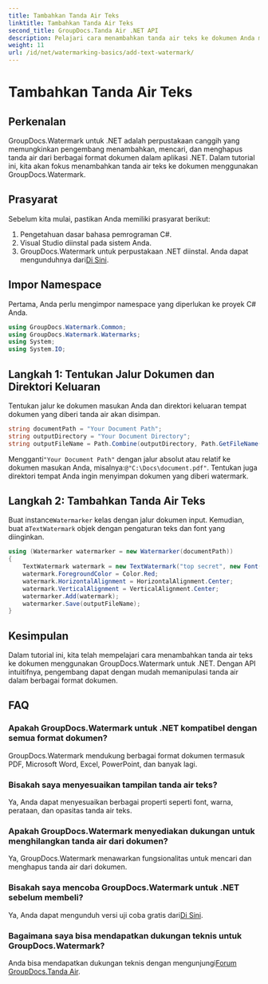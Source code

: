 ```yaml
---
title: Tambahkan Tanda Air Teks
linktitle: Tambahkan Tanda Air Teks
second_title: GroupDocs.Tanda Air .NET API
description: Pelajari cara menambahkan tanda air teks ke dokumen Anda menggunakan Groupdocs untuk .NET dengan panduan langkah demi langkah ini.
weight: 11
url: /id/net/watermarking-basics/add-text-watermark/
---
```


# Tambahkan Tanda Air Teks

## Perkenalan
GroupDocs.Watermark untuk .NET adalah perpustakaan canggih yang memungkinkan pengembang menambahkan, mencari, dan menghapus tanda air dari berbagai format dokumen dalam aplikasi .NET. Dalam tutorial ini, kita akan fokus menambahkan tanda air teks ke dokumen menggunakan GroupDocs.Watermark.
## Prasyarat
Sebelum kita mulai, pastikan Anda memiliki prasyarat berikut:
1. Pengetahuan dasar bahasa pemrograman C#.
2. Visual Studio diinstal pada sistem Anda.
3.  GroupDocs.Watermark untuk perpustakaan .NET diinstal. Anda dapat mengunduhnya dari[Di Sini](https://releases.groupdocs.com/Watermark/net/).

## Impor Namespace
Pertama, Anda perlu mengimpor namespace yang diperlukan ke proyek C# Anda.
```csharp
using GroupDocs.Watermark.Common;
using GroupDocs.Watermark.Watermarks;
using System;
using System.IO;
```
## Langkah 1: Tentukan Jalur Dokumen dan Direktori Keluaran
Tentukan jalur ke dokumen masukan Anda dan direktori keluaran tempat dokumen yang diberi tanda air akan disimpan.
```csharp
string documentPath = "Your Document Path";
string outputDirectory = "Your Document Directory";
string outputFileName = Path.Combine(outputDirectory, Path.GetFileName(documentPath));
```
 Mengganti`"Your Document Path"` dengan jalur absolut atau relatif ke dokumen masukan Anda, misalnya:`@"C:\Docs\document.pdf"`. Tentukan juga direktori tempat Anda ingin menyimpan dokumen yang diberi watermark.
## Langkah 2: Tambahkan Tanda Air Teks
 Buat instance`Watermarker` kelas dengan jalur dokumen input. Kemudian, buat a`TextWatermark` objek dengan pengaturan teks dan font yang diinginkan.
```csharp
using (Watermarker watermarker = new Watermarker(documentPath))
{
    TextWatermark watermark = new TextWatermark("top secret", new Font("Arial", 36));
    watermark.ForegroundColor = Color.Red;
    watermark.HorizontalAlignment = HorizontalAlignment.Center;
    watermark.VerticalAlignment = VerticalAlignment.Center;
    watermarker.Add(watermark);
    watermarker.Save(outputFileName);
}
```

## Kesimpulan
Dalam tutorial ini, kita telah mempelajari cara menambahkan tanda air teks ke dokumen menggunakan GroupDocs.Watermark untuk .NET. Dengan API intuitifnya, pengembang dapat dengan mudah memanipulasi tanda air dalam berbagai format dokumen.
## FAQ
### Apakah GroupDocs.Watermark untuk .NET kompatibel dengan semua format dokumen?
GroupDocs.Watermark mendukung berbagai format dokumen termasuk PDF, Microsoft Word, Excel, PowerPoint, dan banyak lagi.
### Bisakah saya menyesuaikan tampilan tanda air teks?
Ya, Anda dapat menyesuaikan berbagai properti seperti font, warna, perataan, dan opasitas tanda air teks.
### Apakah GroupDocs.Watermark menyediakan dukungan untuk menghilangkan tanda air dari dokumen?
Ya, GroupDocs.Watermark menawarkan fungsionalitas untuk mencari dan menghapus tanda air dari dokumen.
### Bisakah saya mencoba GroupDocs.Watermark untuk .NET sebelum membeli?
 Ya, Anda dapat mengunduh versi uji coba gratis dari[Di Sini](https://releases.groupdocs.com/).
### Bagaimana saya bisa mendapatkan dukungan teknis untuk GroupDocs.Watermark?
 Anda bisa mendapatkan dukungan teknis dengan mengunjungi[Forum GroupDocs.Tanda Air](https://forum.groupdocs.com/c/watermark/19).